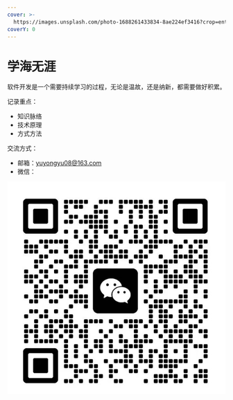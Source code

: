 ```yaml
---
cover: >-
  https://images.unsplash.com/photo-1688261433834-8ae224ef3416?crop=entropy&cs=srgb&fm=jpg&ixid=M3wxOTcwMjR8MHwxfHJhbmRvbXx8fHx8fHx8fDE2OTAxODM0ODh8&ixlib=rb-4.0.3&q=85
coverY: 0
---
```


# 学海无涯

软件开发是一个需要持续学习的过程，无论是温故，还是纳新，都需要做好积累。

记录重点：

* 知识脉络
* 技术原理
* 方式方法



交流方式：

* 邮箱：yuyongyu08@163.com
* 微信：

<img src=".gitbook/assets/image (4).png" alt="" data-size="original">
